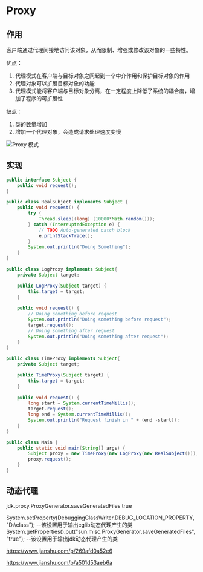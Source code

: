 # Proxy

## 作用

客户端通过代理间接地访问该对象，从而限制、增强或修改该对象的一些特性。

优点：
1. 代理模式在客户端与目标对象之间起到一个中介作用和保护目标对象的作用
2. 代理对象可以扩展目标对象的功能
3. 代理模式能将客户端与目标对象分离，在一定程度上降低了系统的耦合度，增加了程序的可扩展性

缺点：
1. 类的数量增加
2. 增加一个代理对象，会造成请求处理速度变慢

![Proxy 模式](https://gitee.com/binggouxsm/JAVA-Reference/raw/master/%E8%AE%BE%E8%AE%A1%E6%A8%A1%E5%BC%8F/pics/Proxy.png)

## 实现

```java
public interface Subject {
	public void request();
}

public class RealSubject implements Subject {
	public void request() {
		try {
			Thread.sleep((long) (10000*Math.random()));
		} catch (InterruptedException e) {
			// TODO Auto-generated catch block
			e.printStackTrace();
		}
		System.out.println("Doing Something");
	}
}

public class LogProxy implements Subject{
	private Subject target;

	public LogProxy(Subject target) {
		this.target = target;
	}
	
	public void request() {
		// Doing something before request 
		System.out.println("Doing something before request");
		target.request();
		// Doing something after request
		System.out.println("Doing something after request");
	}
}

public class TimeProxy implements Subject{
	private Subject target;

	public TimeProxy(Subject target) {
		this.target = target;
	}
	
	public void request() {
		long start = System.currentTimeMillis();
		target.request();
		long end = System.currentTimeMillis();
		System.out.println("Request finish in " + (end -start));
	}
}

public class Main {
	public static void main(String[] args) {
		Subject proxy = new TimeProxy(new LogProxy(new RealSubject()));
		proxy.request();
	}
}

```

## 动态代理

jdk.proxy.ProxyGenerator.saveGeneratedFiles true


System.setProperty(DebuggingClassWriter.DEBUG_LOCATION_PROPERTY, "D:\\class");  --该设置用于输出cglib动态代理产生的类
System.getProperties().put("sun.misc.ProxyGenerator.saveGeneratedFiles", "true");   --该设置用于输出jdk动态代理产生的类


https://www.jianshu.com/p/269afd0a52e6

https://www.jianshu.com/p/a501d53aeb6a